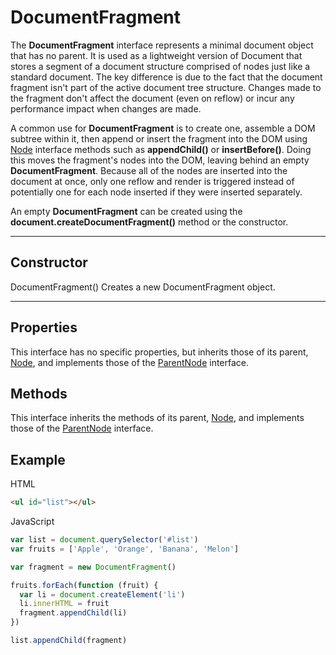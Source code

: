 # DocumentFragment
The **DocumentFragment** interface represents a minimal document object that has no parent. It is used as a lightweight version of Document that stores a segment of a document structure comprised of nodes just like a standard document. The key difference is due to the fact that the document fragment isn't part of the active document tree structure. Changes made to the fragment don't affect the document (even on reflow) or incur any performance impact when changes are made.

A common use for **DocumentFragment** is to create one, assemble a DOM subtree within it, then append or insert the fragment into the DOM using [Node](./../Node/Readme.md) interface methods such as **appendChild()** or **insertBefore()**. Doing this moves the fragment's nodes into the DOM, leaving behind an empty **DocumentFragment**. Because all of the nodes are inserted into the document at once, only one reflow and render is triggered instead of potentially one for each node inserted if they were inserted separately.

An empty **DocumentFragment** can be created using the **document.createDocumentFragment()** method or the constructor.

---

## Constructor
DocumentFragment()
Creates a new DocumentFragment object.

---

## Properties
This interface has no specific properties, but inherits those of its parent, [Node](./../Node/Readme.md), and implements those of the [ParentNode](./../ParentNode/Readme.md) interface.


## Methods
This interface inherits the methods of its parent, [Node](./../Node/Readme.md), and implements those of the [ParentNode](./../ParentNode/Readme.md) interface.

## Example

HTML
```html
<ul id="list"></ul>
```

JavaScript
```js
var list = document.querySelector('#list')
var fruits = ['Apple', 'Orange', 'Banana', 'Melon']

var fragment = new DocumentFragment()

fruits.forEach(function (fruit) {
  var li = document.createElement('li')
  li.innerHTML = fruit
  fragment.appendChild(li)
})

list.appendChild(fragment)
```
